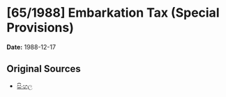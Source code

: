 # [65/1988] Embarkation Tax (Special Provisions)

**Date:** 1988-12-17

## Original Sources

- [සිංහල](https://documents.gov.lk/view/acts/1988/12/65-1988_S.pdf)
